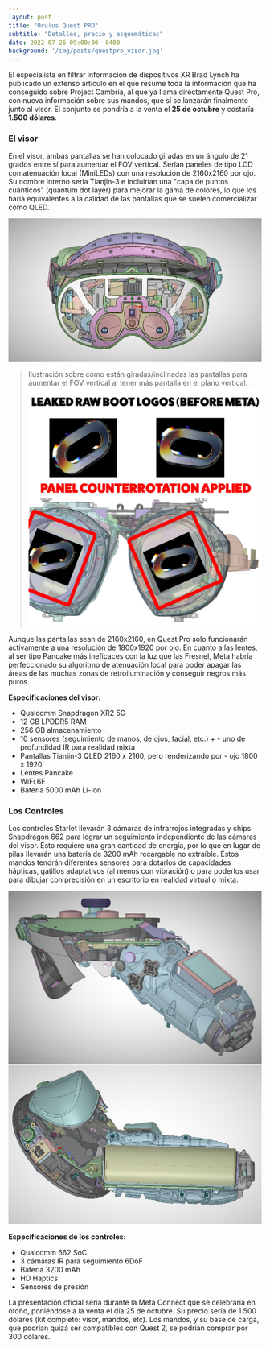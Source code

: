 ```yaml
---
layout: post
title: "Oculus Quest PRO"
subtitle: "Detalles, precio y esquemáticas"
date: 2022-07-26 09:00:00 -0400
background: '/img/posts/questpro_visor.jpg'
---
```


El especialista en filtrar información de dispositivos XR Brad Lynch ha publicado un extenso artículo en el que resume toda la información que ha conseguido sobre Project Cambria, al que ya llama directamente Quest Pro, con nueva información sobre sus mandos, que sí se lanzarán finalmente junto al visor. El conjunto se pondría a la venta el **25 de octubre** y costaría **1.500 dólares**.

### El visor

En el visor, ambas pantallas se han colocado giradas en un ángulo de 21 grados entre sí para aumentar el FOV vertical. Serían paneles de tipo LCD con atenuación local (MiniLEDs) con una resolución de 2160x2160 por ojo. Su nombre interno sería Tianjin-3 e incluirían una "capa de puntos cuánticos" (quantum dot layer) para mejorar la gama de colores, lo que los haría equivalentes a la calidad de las pantallas que se suelen comercializar como QLED.

![QuestPro Visor](/img/posts/questpro_visor.jpg)

> Ilustración sobre cómo están giradas/inclinadas las pantallas para aumentar el FOV vertical al tener más pantalla en el plano vertical.
![QuestPro Pantallas](/img/posts/questpro_screens.jpg)

Aunque las pantallas sean de 2160x2160, en Quest Pro solo funcionarán activamente a una resolución de 1800x1920 por ojo. En cuanto a las lentes, al ser tipo Pancake más ineficaces con la luz que las Fresnel, Meta habría perfeccionado su algoritmo de atenuación local para poder apagar las áreas de las muchas zonas de retroiluminación y conseguir negros más puros.

**Especificaciones del visor:**

- Qualcomm Snapdragon XR2 5G
- 12 GB LPDDR5 RAM
- 256 GB almacenamiento
- 10 sensores (seguimiento de manos, de ojos, facial, etc.) + - uno de profundidad IR para realidad mixta
- Pantallas Tianjin-3 QLED 2160 x 2160, pero renderizando por - ojo 1800 x 1920
- Lentes Pancake
- WiFi 6E
- Batería 5000 mAh Li-Ion

### Los Controles

Los controles Starlet llevarán 3 cámaras de infrarrojos integradas y chips Snapdragon 662 para lograr un seguimiento independiente de las cámaras del visor. Esto requiere una gran cantidad de energía, por lo que en lugar de pilas llevarán una batería de 3200 mAh recargable no extraíble. Estos mandos tendrán diferentes sensores para dotarlos de capacidades hápticas, gatillos adaptativos (al menos con vibración) o para poderlos usar para dibujar con precisión en un escritorio en realidad virtual o mixta.

![QuestPro Control 1](/img/posts/questpro_control_1.jpg)
![QuestPro Control 2](/img/posts/questpro_control_2.jpg)

**Especificaciones de los controles:**

- Qualcomm 662 SoC
- 3 cámaras IR para seguimiento 6DoF
- Batería 3200 mAh
- HD Haptics
- Sensores de presión

La presentación oficial sería durante la Meta Connect que se celebraría en otoño, poniéndose a la venta el día 25 de octubre. Su precio sería de 1.500 dólares (kit completo: visor, mandos, etc). Los mandos, y su base de carga, que podrían quizá ser compatibles con Quest 2, se podrían comprar por 300 dólares.
